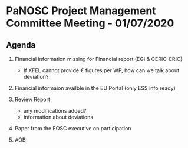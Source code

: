 PaNOSC Project Management Committee Meeting - 01/07/2020 
========================================================

Agenda
------	

1. Financial information missing for Financial report (EGI & CERIC-ERIC)
    * If XFEL cannot provide € figures per WP, how can we talk about deviation?

2. Financial informaion availble in the EU Portal (only ESS info ready)

3. Review Report
    * any modifications added?
    * information about deviations

4. Paper from the EOSC executive on participation

5. AOB


